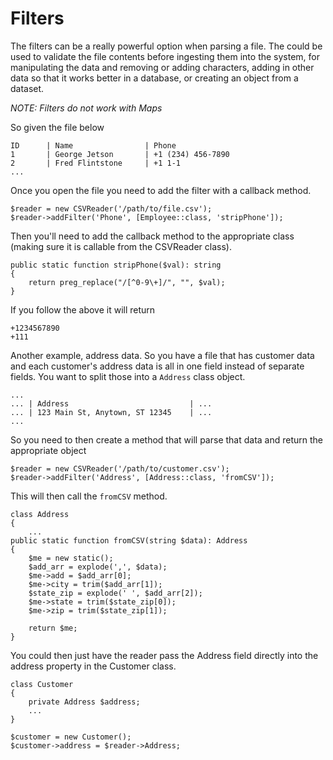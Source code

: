 # Filters

The filters can be a really powerful option when parsing a file.  The could be used to validate the file contents before ingesting them into the system, for manipulating the data and removing or adding characters, adding in other data so that it works better in a database, or creating an object from a dataset.

*NOTE: Filters do not work with Maps*

So given the file below

```
ID      | Name                | Phone
1       | George Jetson       | +1 (234) 456-7890
2       | Fred Flintstone     | +1 1-1
...
```

Once you open the file you need to add the filter with a callback method.

```
$reader = new CSVReader('/path/to/file.csv');
$reader->addFilter('Phone', [Employee::class, 'stripPhone']);
```

Then you'll need to add the callback method to the appropriate class (making sure it is callable from the CSVReader class).

```
public static function stripPhone($val): string
{
    return preg_replace("/[^0-9\+]/", "", $val);
}
```

If you follow the above it will return

```
+1234567890
+111
```

Another example, address data.  So you have a file that has customer data and each customer's address data is all in one field instead of separate fields.  You want to split those into a `Address` class object.

```
...
... | Address                           | ...
... | 123 Main St, Anytown, ST 12345    | ...
...
```

So you need to then create a method that will parse that data and return the appropriate object

```
$reader = new CSVReader('/path/to/customer.csv');
$reader->addFilter('Address', [Address::class, 'fromCSV']);
```

This will then call the `fromCSV` method.

```
class Address 
{
    ...
public static function fromCSV(string $data): Address
{
    $me = new static();
    $add_arr = explode(',', $data);
    $me->add = $add_arr[0];
    $me->city = trim($add_arr[1]);
    $state_zip = explode(' ', $add_arr[2]);
    $me->state = trim($state_zip[0]);
    $me->zip = trim($state_zip[1]);

    return $me;
}
```

You could then just have the reader pass the Address field directly into the address property in the Customer class.

```
class Customer
{
    private Address $address;
    ...
}

$customer = new Customer();
$customer->address = $reader->Address;
```
